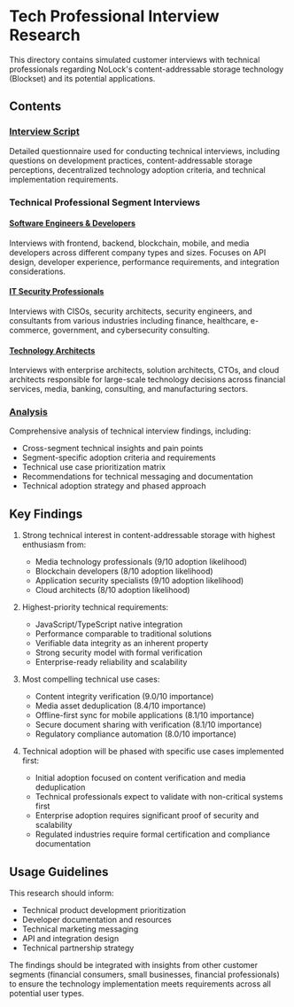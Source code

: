 # Tech Professional Interview Research

This directory contains simulated customer interviews with technical professionals regarding NoLock's content-addressable storage technology (Blockset) and its potential applications.

## Contents

### [Interview Script](./INTERVIEW_SCRIPT.md)
Detailed questionnaire used for conducting technical interviews, including questions on development practices, content-addressable storage perceptions, decentralized technology adoption criteria, and technical implementation requirements.

### Technical Professional Segment Interviews

#### [Software Engineers & Developers](./SOFTWARE_ENGINEERS.md)
Interviews with frontend, backend, blockchain, mobile, and media developers across different company types and sizes. Focuses on API design, developer experience, performance requirements, and integration considerations.

#### [IT Security Professionals](./SECURITY_PROFESSIONALS.md)
Interviews with CISOs, security architects, security engineers, and consultants from various industries including finance, healthcare, e-commerce, government, and cybersecurity consulting.

#### [Technology Architects](./TECHNOLOGY_ARCHITECTS.md)
Interviews with enterprise architects, solution architects, CTOs, and cloud architects responsible for large-scale technology decisions across financial services, media, banking, consulting, and manufacturing sectors.

### [Analysis](./ANALYSIS.md)
Comprehensive analysis of technical interview findings, including:
- Cross-segment technical insights and pain points
- Segment-specific adoption criteria and requirements
- Technical use case prioritization matrix
- Recommendations for technical messaging and documentation
- Technical adoption strategy and phased approach

## Key Findings

1. Strong technical interest in content-addressable storage with highest enthusiasm from:
   - Media technology professionals (9/10 adoption likelihood)
   - Blockchain developers (8/10 adoption likelihood)
   - Application security specialists (9/10 adoption likelihood)
   - Cloud architects (8/10 adoption likelihood)

2. Highest-priority technical requirements:
   - JavaScript/TypeScript native integration
   - Performance comparable to traditional solutions
   - Verifiable data integrity as an inherent property
   - Strong security model with formal verification
   - Enterprise-ready reliability and scalability

3. Most compelling technical use cases:
   - Content integrity verification (9.0/10 importance)
   - Media asset deduplication (8.4/10 importance)
   - Offline-first sync for mobile applications (8.1/10 importance)
   - Secure document sharing with verification (8.1/10 importance)
   - Regulatory compliance automation (8.0/10 importance)

4. Technical adoption will be phased with specific use cases implemented first:
   - Initial adoption focused on content verification and media deduplication
   - Technical professionals expect to validate with non-critical systems first
   - Enterprise adoption requires significant proof of security and scalability
   - Regulated industries require formal certification and compliance documentation

## Usage Guidelines

This research should inform:
- Technical product development prioritization
- Developer documentation and resources
- Technical marketing messaging
- API and integration design
- Technical partnership strategy

The findings should be integrated with insights from other customer segments (financial consumers, small businesses, financial professionals) to ensure the technology implementation meets requirements across all potential user types.